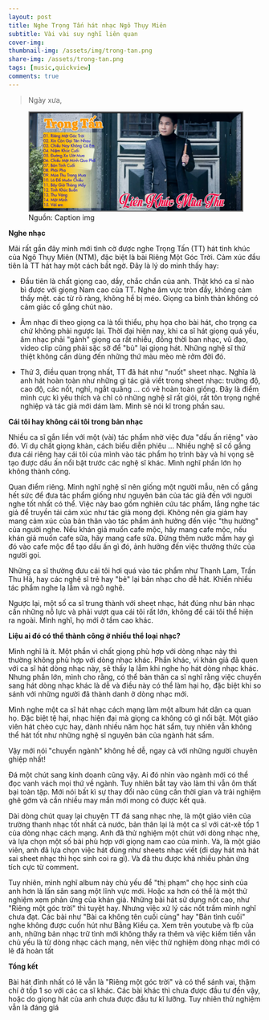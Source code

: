 ```yaml
---
layout: post
title: Nghe Trọng Tấn hát nhạc Ngô Thụy Miên
subtitle: Vài vài suy nghĩ liên quan
cover-img:
thumbnail-img: /assets/img/trong-tan.png
share-img: /assets/trong-tan.png
tags: [music,quickview]
comments: true
---
```


> Ngày xưa,
<figure>
<img src="/assets/img/trong-tan.png" alt="alternative if img not display" style="border: 2px solid  gray;">
<figcaption>Nguồn: Caption img
</figcaption>
</figure>

**Nghe nhạc**

Mãi rất gần đây mình mới tình cờ được nghe Trọng Tấn (TT) hát tình khúc của Ngô Thụy Miên (NTM), đặc biệt là bài Riêng Một Góc Trời. Cảm xúc đầu tiên là TT hát hay một cách bất ngờ. Đây là lý do mình thấy hay:

- Đầu tiên là chất giọng cao, dầy, chắc chắn của anh. Thật khó ca sĩ nào bì được với giọng Nam cao của TT. Nghe âm vực tròn đầy, không cảm thấy mệt. các từ rõ ràng, không hề bị méo. Giọng ca bình thản không có cảm giác cố gắng chút nào. 

- Âm nhạc đi theo giọng ca là tối thiểu, phụ họa cho bài hát, cho trọng ca chứ không phải ngược lại. Thời đại hiện nay, khi ca sĩ hát giọng quá yếu, âm nhạc phải "gánh" giọng ca rất nhiều, đồng thời ban nhạc, vũ đạo, video clip cũng phải sặc sỡ để "bù" lại giọng hát. Những nghệ sĩ thứ thiệt không cần dùng đến những thứ màu mèo mè rởm đời đó. 

- Thứ 3, điều quan trọng nhất, TT đã hát như "nuốt" sheet nhạc. Nghĩa là anh hát hoàn toàn như những gì tác giả viết trong sheet nhạc: trường độ, cao độ, các nốt, nghỉ, ngắt quãng ... có vẻ hoàn toàn giống. Đây là điểm mình cực kì yêu thích và chỉ có những nghệ sĩ rất giỏi, rất tôn trọng nghề nghiệp và tác giả mới dám làm. Mình sẽ nói kĩ trong phần sau. 

**Cái tôi hay không cái tôi trong bản nhạc**

Nhiều ca sĩ gắn liền với một (vài) tác phẩm nhờ việc đưa "dấu ấn riêng" vào đó. Ví dụ chất giọng khàn, cách biểu diễn phiêu ... Nhiều nghệ sĩ cố gắng đưa cái riêng hay cái tôi của mình vào tác phẩm họ trình bày và hi vọng sẽ tạo được dấu ấn nổi bật trước các nghệ sĩ khác. Mình nghĩ phần lớn họ không thành công. 

Quan điểm riêng. Mình nghĩ nghệ sĩ nên giống một người mẫu, nên cố gắng hết sức để đưa tác phẩm giống như nguyên bản của tác giả đến với người nghe tốt nhất có thể. Việc này bao gồm nghiên cứu tác phẩm, lắng nghe tác giả để truyền tải cảm xúc như tác giả mong đợi. Không nên gia giảm hay mang cảm xúc của bản thân vào tác phẩm ảnh hưởng đến việc "thụ hưởng" của người nghe. Nếu khán giả muốn cafe mộc, hãy mang cafe mộc, nếu khán giả muốn cafe sữa, hãy mang cafe sữa. Đừng thêm nước mắm hay gì đó vào cafe mộc để tạo dấu ấn gì đó, ảnh hưởng đến việc thưởng thức của người gọi. 

Những ca sĩ thường đưu cái tôi hơi quá vào tác phẩm như Thanh Lam, Trần Thu Hà, hay các nghệ sĩ trẻ hay "bẻ" lại bản nhạc cho dễ hát. Khiến nhiều tác phẩm nghe lạ lẫm và ngô nghê. 

Ngược lại, một số ca sĩ trung thành với sheet nhạc, hát đúng như bản nhạc cần những nỗ lực và phải vượt qua cái tôi rất lớn, không để cái tôi thể hiện ra ngoài. Mình nghĩ, họ mới ở tầm cao khác. 

**Liệu ai đó có thể thành công ở nhiều thể loại nhạc?**

Mình nghĩ là ít. Một phần vì chất giọng phù hợp với dòng nhạc này thì thường không phù hợp với dòng nhạc khác. Phần khác, vì khán giả đã quen với ca sĩ hát dòng nhạc này, sẽ thấy lạ lẫm khi nghe họ hát dòng nhạc khác. Nhưng phần lớn, mình cho rằng, có thể bản thân ca sĩ nghĩ rằng việc chuyển sang hát dòng nhạc khác là dễ và điều này có thể làm hại họ, đặc biệt khi so sánh với những người đã thành danh ở dòng nhạc mới.

Mình nghe một ca sĩ hát nhạc cách mạng làm một album hát dân ca quan họ. Đặc biệt tệ hại, nhạc hiện đại mà giọng ca không có gì nổi bật. Một giáo viên hát chèo cực hay, dành nhiều năm học hát sẩm, tuy nhiên vẫn không thể hát tốt như những nghệ sĩ nguyên bản của ngành hát sẩm. 

Vậy mới nói "chuyển ngành" không hề dễ, ngay cả với những người chuyên ghiệp nhất! 

Đá một chút sang kinh doanh cũng vậy. Ai đó nhìn vào ngành mới có thể đọc vanh vách mọi thứ về ngành. Tuy nhiên bắt tay vào làm thì vẫn ôm thất bại toàn tập. Mới nói bất kì sự thay đổi nào cũng cần thời gian và trải nghiệm ghê gớm và cần nhiều may mắn mới mong có được kết quả. 

Dài dòng chút quay lại chuyện TT đá sang nhạc nhẹ, là một giáo viên của trường thanh nhạc tốt nhất cả nước, bản thân lại là một ca sĩ với cát-xê tốp 1 của dòng nhạc cách mạng. Anh đã thử nghiệm một chút với dòng nhạc nhẹ, và lựa chọn một số bài phù hợp với giọng nam cao của mình. Và, là một giáo viên, anh đã lựa chọn việc hát đúng như sheets nhạc viết (đi dạy hát mà hát sai sheet nhạc thì học sinh coi ra gì). Và đã thu được khá nhiều phản ứng tích cực từ comment. 

Tuy nhiên, mình nghĩ album này chủ yếu để "thị phạm" chọ học sinh của anh hơn là lấn sân sang một lĩnh vực mới. Hoặc xa hơn có thể là một thử nghiệm xem phản ứng của khán giả. Những bài hát sử dụng nốt cao, như "Riêng một góc trời" thì tuyệt hay. Nhưng việc xử lý các nốt trầm mình  nghĩ chưa đạt. Các bài như "Bài ca không tên cuối cùng" hay "Bản tình cuối" nghe không được cuốn hút như Bằng Kiều ca. Xem trên youtube và fb của anh, những bản nhạc trữ tình mới không thấy ra thêm và việc kiếm tiền vẫn chủ yếu là từ dòng nhạc cách mạng, nên việc thử nghiệm dòng nhạc mới có lẽ đã hoàn tất 

**Tổng kết**

Bài hát đỉnh nhất có lẽ vẫn là "Riêng một góc trời" và có thể sánh vai, thậm chí ở tốp 1 so với các ca sĩ khác. Các bài khác thì chưa được đầu tư đến vậy, hoặc do giọng hát của anh chưa được đầu tư kĩ lưỡng. Tuy nhiên thử nghiệm vẫn là đáng giá
